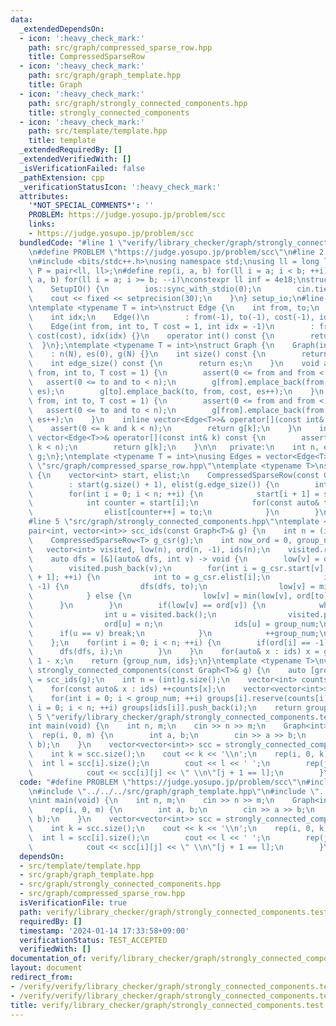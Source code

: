 ```yaml
---
data:
  _extendedDependsOn:
  - icon: ':heavy_check_mark:'
    path: src/graph/compressed_sparse_row.hpp
    title: CompressedSparseRow
  - icon: ':heavy_check_mark:'
    path: src/graph/graph_template.hpp
    title: Graph
  - icon: ':heavy_check_mark:'
    path: src/graph/strongly_connected_components.hpp
    title: strongly_connected_components
  - icon: ':heavy_check_mark:'
    path: src/template/template.hpp
    title: template
  _extendedRequiredBy: []
  _extendedVerifiedWith: []
  _isVerificationFailed: false
  _pathExtension: cpp
  _verificationStatusIcon: ':heavy_check_mark:'
  attributes:
    '*NOT_SPECIAL_COMMENTS*': ''
    PROBLEM: https://judge.yosupo.jp/problem/scc
    links:
    - https://judge.yosupo.jp/problem/scc
  bundledCode: "#line 1 \"verify/library_checker/graph/strongly_connected_components.test.cpp\"\
    \n#define PROBLEM \"https://judge.yosupo.jp/problem/scc\"\n#line 2 \"src/template/template.hpp\"\
    \n#include <bits/stdc++.h>\nusing namespace std;\nusing ll = long long;\nusing\
    \ P = pair<ll, ll>;\n#define rep(i, a, b) for(ll i = a; i < b; ++i)\n#define rrep(i,\
    \ a, b) for(ll i = a; i >= b; --i)\nconstexpr ll inf = 4e18;\nstruct SetupIO {\n\
    \    SetupIO() {\n        ios::sync_with_stdio(0);\n        cin.tie(0);\n    \
    \    cout << fixed << setprecision(30);\n    }\n} setup_io;\n#line 3 \"src/graph/graph_template.hpp\"\
    \ntemplate <typename T = int>\nstruct Edge {\n    int from, to;\n    T cost;\n\
    \    int idx;\n    Edge()\n        : from(-1), to(-1), cost(-1), idx(-1) {}\n\
    \    Edge(int from, int to, T cost = 1, int idx = -1)\n        : from(from), to(to),\
    \ cost(cost), idx(idx) {}\n    operator int() const {\n        return to;\n  \
    \  }\n};\ntemplate <typename T = int>\nstruct Graph {\n    Graph(int N)\n    \
    \    : n(N), es(0), g(N) {}\n    int size() const {\n        return n;\n    }\n\
    \    int edge_size() const {\n        return es;\n    }\n    void add_edge(int\
    \ from, int to, T cost = 1) {\n        assert(0 <= from and from < n);\n     \
    \   assert(0 <= to and to < n);\n        g[from].emplace_back(from, to, cost,\
    \ es);\n        g[to].emplace_back(to, from, cost, es++);\n    }\n    void add_directed_edge(int\
    \ from, int to, T cost = 1) {\n        assert(0 <= from and from < n);\n     \
    \   assert(0 <= to and to < n);\n        g[from].emplace_back(from, to, cost,\
    \ es++);\n    }\n    inline vector<Edge<T>>& operator[](const int& k) {\n    \
    \    assert(0 <= k and k < n);\n        return g[k];\n    }\n    inline const\
    \ vector<Edge<T>>& operator[](const int& k) const {\n        assert(0 <= k and\
    \ k < n);\n        return g[k];\n    }\n\n   private:\n    int n, es;\n    vector<vector<Edge<T>>>\
    \ g;\n};\ntemplate <typename T = int>\nusing Edges = vector<Edge<T>>;\n#line 4\
    \ \"src/graph/compressed_sparse_row.hpp\"\ntemplate <typename T>\nstruct CompressedSparseRow\
    \ {\n    vector<int> start, elist;\n    CompressedSparseRow(const Graph<T>& g)\n\
    \        : start(g.size() + 1), elist(g.edge_size()) {\n        int n = (int)g.size();\n\
    \        for(int i = 0; i < n; ++i) {\n            start[i + 1] = start[i] + g[i].size();\n\
    \            int counter = start[i];\n            for(const auto& to : g[i]) {\n\
    \                elist[counter++] = to;\n            }\n        }\n    }\n};\n\
    #line 5 \"src/graph/strongly_connected_components.hpp\"\ntemplate <typename T>\n\
    pair<int, vector<int>> scc_ids(const Graph<T>& g) {\n    int n = (int)g.size();\n\
    \    CompressedSparseRow<T> g_csr(g);\n    int now_ord = 0, group_num = 0;\n \
    \   vector<int> visited, low(n), ord(n, -1), ids(n);\n    visited.reserve(n);\n\
    \    auto dfs = [&](auto& dfs, int v) -> void {\n        low[v] = ord[v] = now_ord++;\n\
    \        visited.push_back(v);\n        for(int i = g_csr.start[v]; i < g_csr.start[v\
    \ + 1]; ++i) {\n            int to = g_csr.elist[i];\n            if(ord[to] ==\
    \ -1) {\n                dfs(dfs, to);\n                low[v] = min(low[v], low[to]);\n\
    \            } else {\n                low[v] = min(low[v], ord[to]);\n      \
    \      }\n        }\n        if(low[v] == ord[v]) {\n            while(true) {\n\
    \                int u = visited.back();\n                visited.pop_back();\n\
    \                ord[u] = n;\n                ids[u] = group_num;\n          \
    \      if(u == v) break;\n            }\n            ++group_num;\n        }\n\
    \    };\n    for(int i = 0; i < n; ++i) {\n        if(ord[i] == -1) {\n      \
    \      dfs(dfs, i);\n        }\n    }\n    for(auto& x : ids) x = group_num -\
    \ 1 - x;\n    return {group_num, ids};\n}\ntemplate <typename T>\nvector<vector<int>>\
    \ strongly_connected_components(const Graph<T>& g) {\n    auto [group_num, ids]\
    \ = scc_ids(g);\n    int n = (int)g.size();\n    vector<int> counts(group_num);\n\
    \    for(const auto& x : ids) ++counts[x];\n    vector<vector<int>> groups(group_num);\n\
    \    for(int i = 0; i < group_num; ++i) groups[i].reserve(counts[i]);\n    for(int\
    \ i = 0; i < n; ++i) groups[ids[i]].push_back(i);\n    return groups;\n}\n#line\
    \ 5 \"verify/library_checker/graph/strongly_connected_components.test.cpp\"\n\
    int main(void) {\n    int n, m;\n    cin >> n >> m;\n    Graph<int> g(n);\n  \
    \  rep(i, 0, m) {\n        int a, b;\n        cin >> a >> b;\n        g.add_directed_edge(a,\
    \ b);\n    }\n    vector<vector<int>> scc = strongly_connected_components(g);\n\
    \    int k = scc.size();\n    cout << k << '\\n';\n    rep(i, 0, k) {\n      \
    \  int l = scc[i].size();\n        cout << l << ' ';\n        rep(j, 0, l) {\n\
    \            cout << scc[i][j] << \" \\n\"[j + 1 == l];\n        }\n    }\n}\n"
  code: "#define PROBLEM \"https://judge.yosupo.jp/problem/scc\"\n#include \"../../../src/template/template.hpp\"\
    \n#include \"../../../src/graph/graph_template.hpp\"\n#include \"../../../src/graph/strongly_connected_components.hpp\"\
    \nint main(void) {\n    int n, m;\n    cin >> n >> m;\n    Graph<int> g(n);\n\
    \    rep(i, 0, m) {\n        int a, b;\n        cin >> a >> b;\n        g.add_directed_edge(a,\
    \ b);\n    }\n    vector<vector<int>> scc = strongly_connected_components(g);\n\
    \    int k = scc.size();\n    cout << k << '\\n';\n    rep(i, 0, k) {\n      \
    \  int l = scc[i].size();\n        cout << l << ' ';\n        rep(j, 0, l) {\n\
    \            cout << scc[i][j] << \" \\n\"[j + 1 == l];\n        }\n    }\n}"
  dependsOn:
  - src/template/template.hpp
  - src/graph/graph_template.hpp
  - src/graph/strongly_connected_components.hpp
  - src/graph/compressed_sparse_row.hpp
  isVerificationFile: true
  path: verify/library_checker/graph/strongly_connected_components.test.cpp
  requiredBy: []
  timestamp: '2024-01-14 17:33:58+09:00'
  verificationStatus: TEST_ACCEPTED
  verifiedWith: []
documentation_of: verify/library_checker/graph/strongly_connected_components.test.cpp
layout: document
redirect_from:
- /verify/verify/library_checker/graph/strongly_connected_components.test.cpp
- /verify/verify/library_checker/graph/strongly_connected_components.test.cpp.html
title: verify/library_checker/graph/strongly_connected_components.test.cpp
---
```

